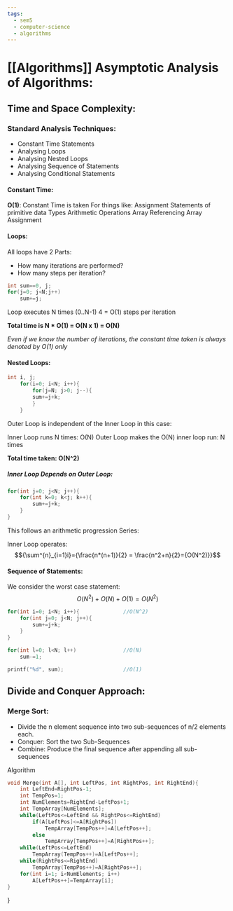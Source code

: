```yaml
---
tags:
  - sem5
  - computer-science
  - algorithms
---
```

# [[Algorithms]] Asymptotic Analysis of Algorithms:

## Time and Space Complexity:

### Standard Analysis Techniques:
- Constant Time Statements
- Analysing Loops
- Analysing Nested Loops
- Analysing Sequence of Statements
- Analysing Conditional Statements

#### Constant Time:
**O(1)**: Constant Time is taken
For things like:
	Assignment Statements of primitive data Types
	Arithmetic Operations 
	Array Referencing
	Array Assignment

#### Loops:
All loops have 2 Parts:
- How many iterations are performed?
- How many steps per iteration?

```c++
int sum==0, j;
for(j=0; j<N;j++)
	sum+=j;
```

Loop executes N times (0..N-1)
4 = O(1) steps per iteration

**Total time is N * O(1) = O(N x 1) =  O(N)**

*Even if we know the number of iterations, the constant time taken is always denoted by O(1) only*

#### Nested Loops:

```c++
int i, j;
	for(i=0; i<N; i++){
		for(j=N; j>0; j--){
		sum+=j+k;
		}
	}
```

Outer Loop is independent of the Inner Loop in this case:

Inner Loop runs N times: O(N)
Outer Loop makes the O(N) inner loop run: N times

**Total time taken: O(N^2)**

##### Inner Loop Depends on Outer Loop:

```c++
for(int j=0; j<N; j++){
	for(int k=0; k<j; k++){
		sum+=j+k;
	}
}
```

This follows an arithmetic progression Series:

Inner Loop operates: $${\sum^{n}_{i=1}i}={\frac{n*(n+1)}{2} = \frac{n^2+n}{2}={O(N^2)}}$$
#### Sequence of Statements:
We consider the worst case statement:
$${O(N^2)}+{O(N)}+{O(1)}={O(N^2)}$$

```c++
for(int i=0; i<N; i++){              //O(N^2)
	for(int j=0; j<N; j++){
		sum+=j+k;
	}
}

for(int l=0; l<N; l++)               //O(N)
	sum-=1;

printf("%d", sum);                   //O(1)
```

## Divide and Conquer Approach:

### Merge Sort:
- Divide the n element sequence into two sub-sequences of n/2 elements each.
- Conquer: Sort the two Sub-Sequences
- Combine: Produce the final sequence after appending all sub-sequences

Algorithm
```c++
void Merge(int A[], int LeftPos, int RightPos, int RightEnd){
	int LeftEnd=RightPos-1;
	int TempPos=1;
	int NumElements=RightEnd-LeftPos+1;
	int TempArray[NumElements];
	while(LeftPos<=LeftEnd && RightPos<=RightEnd)
		if(A[LeftPos]<=A[RightPos])
			TempArray[TempPos++]=A[LeftPos++];
		else
			TempArray[TempPos++]=A[RightPos++];
	while(LeftPos<=LeftEnd)
		TempArray(TempPos++)=A[LeftPos++];
	while(RightPos<=RightEnd)
		TempArray(TempPos++)=A[RightPos++];
	for(int i=1; i<NumElements; i++)
		A[LeftPos++]=TempArray[i];
}

```

}